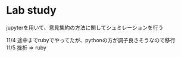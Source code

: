 # Lab study

jupyterを用いて、意見集約の方法に関してシュミレーションを行う    

11/4 途中までrubyでやってたが、pythonの方が調子良さそうなので移行     
11/5 挫折 => ruby
